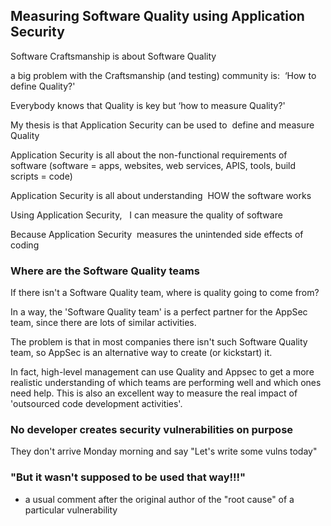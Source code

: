 ## Measuring Software Quality using Application Security

Software Craftsmanship is about Software Quality

a big problem with the Craftsmanship (and testing) community is:  ‘How to define Quality?'

Everybody knows that Quality is key but ‘how to measure Quality?'

My thesis is that Application Security can be used to  define and measure Quality

Application Security is all about the non-functional requirements of software (software = apps, websites, web services, APIS, tools, build scripts = code)

Application Security is all about understanding  HOW the software works

Using Application Security,   I can measure the quality of software

Because Application Security  measures the unintended side effects of coding


### Where are the Software Quality teams

If there isn't a Software Quality team, where is quality going to come from?

In a way, the 'Software Quality team' is a perfect partner for the AppSec team, since there are lots of similar activities.

The problem is that in most companies there isn't such Software Quality team, so AppSec is an alternative way to create (or kickstart) it.

In fact, high-level management can use Quality and Appsec to get a more realistic understanding of which teams are performing well and which ones need help. This is also an excellent way to measure the real impact of 'outsourced code development activities'.

### No developer creates security vulnerabilities on purpose

They don't arrive Monday morning and say "Let's write some vulns today"

### "But it wasn't supposed to be used that way!!!"

- a usual comment after the original author of the "root cause" of a particular vulnerability
